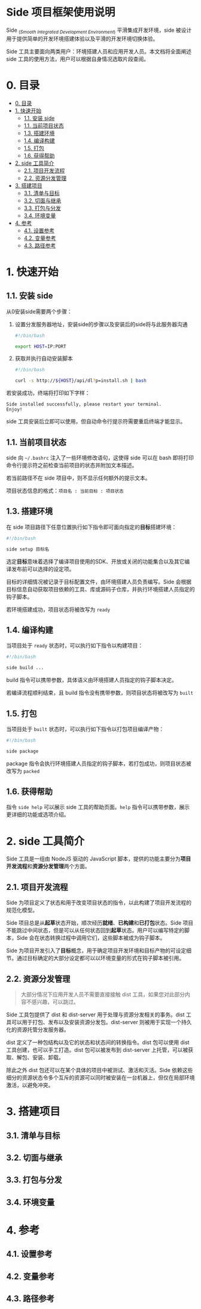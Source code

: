 <h1>Side 项目框架使用说明</h1>

Side $_{(Smooth\ Integrated\ Development\ Environment)}$ 平滑集成开发环境，side 被设计用于提供简单的开发环境搭建体验以及平滑的开发环境切换体验。

Side 工具主要面向两类用户：环境搭建人员和应用开发人员。本文档将全面阐述 side 工具的使用方法，用户可以根据自身情况选取片段查阅。

# 0. 目录

- [0. 目录](#0-目录)
- [1. 快速开始](#1-快速开始)
  - [1.1. 安装 side](#11-安装-side)
  - [1.1. 当前项目状态](#11-当前项目状态)
  - [1.3. 搭建环境](#13-搭建环境)
  - [1.4. 编译构建](#14-编译构建)
  - [1.5. 打包](#15-打包)
  - [1.6. 获得帮助](#16-获得帮助)
- [2. side 工具简介](#2-side-工具简介)
  - [2.1. 项目开发流程](#21-项目开发流程)
  - [2.2. 资源分发管理](#22-资源分发管理)
- [3. 搭建项目](#3-搭建项目)
  - [3.1. 清单与目标](#31-清单与目标)
  - [3.2. 切面与继承](#32-切面与继承)
  - [3.3. 打包与分发](#33-打包与分发)
  - [3.4. 环境变量](#34-环境变量)
- [4. 参考](#4-参考)
  - [4.1. 设置参考](#41-设置参考)
  - [4.2. 变量参考](#42-变量参考)
  - [4.3. 路径参考](#43-路径参考)

# 1. 快速开始

## 1.1. 安装 side

从0安装side需要两个步骤：

1. 设置分发服务器地址，安装side的步骤以及安装后的side将与此服务器沟通
    
    ```bash
    #!/bin/bash

    export HOST=IP:PORT
    ```
    
2. 获取并执行自动安装脚本

    ```bash
    #!/bin/bash

    curl -s http://${HOST}/api/dl?p=install.sh | bash
    ```

若安装成功，终端将打印如下字样：

```
Side installed successfully, please restart your terminal.
Enjoy!
```

side 工具安装后立即可以使用，但自动命令行提示符需要重启终端才能显示。

## 1.1. 当前项目状态

side 向 `~/.bashrc` 注入了一些环境修改语句，这使得 side 可以在 bash 即将打印命令行提示符之前检查当前项目的状态并附加文本描述。

若当前路径不在 side 项目中，则不显示任何额外的提示文本。

项目状态信息的格式：` 项目名 : 当前目标 : 项目状态 `

## 1.3. 搭建环境

在 side 项目路径下任意位置执行如下指令即可面向指定的**目标**搭建环境：

```bash
#!/bin/bash

side setup 目标名
```

选定**目标**意味着选择了编译项目使用的SDK、开放或关闭的功能集合以及其它编译发布前可以选择的设定项。

目标的详细情况被记录于目标配置文件，由环境搭建人员负责编写。Side 会根据目标信息自动获取项目依赖的工具、库或源码子仓库，并执行环境搭建人员指定的钩子脚本。

若环境搭建成功，项目状态将被改写为 `ready`

## 1.4. 编译构建

当项目处于 `ready` 状态时，可以执行如下指令以构建项目：

```bash
#!/bin/bash

side build ...
```

build 指令可以携带参数，具体语义由环境搭建人员指定的钩子脚本决定。

若编译流程顺利结束，且 build 指令没有携带参数，则项目状态将被改写为 `built`

## 1.5. 打包

当项目处于 `built` 状态时，可以执行如下指令以打包项目编译产物：

```bash
#!/bin/bash

side package
```

package 指令会执行环境搭建人员指定的钩子脚本，若打包成功，则项目状态被改写为 `packed`

## 1.6. 获得帮助

指令 `side help` 可以展示 side 工具的帮助页面。`help` 指令可以携带参数，展示更详细的功能或选项介绍。

# 2. side 工具简介

Side 工具是一组由 NodeJS 驱动的 JavaScript 脚本，提供的功能主要分为**项目开发流程**和**资源分发管理**两个方面。

## 2.1. 项目开发流程

Side 为项目定义了状态和用于改变项目状态的指令，以此构建了项目开发流程的规范化模型。

Side 项目总是从**起草**状态开始，顺次经历**就绪**、**已构建**和**已打包**状态。Side 项目不能跳过中间状态，但是可以从任何状态回到**起草**状态。用户可以编写特定的脚本，Side 会在状态转换过程中调用它们，这些脚本被成为钩子脚本。

Side 为项目开发引入了**目标**概念，用于确定项目开发环境和目标产物的可设定细节。通过目标确定的大部分设定都可以以环境变量的形式在钩子脚本被引用。

## 2.2. 资源分发管理

> 大部分情况下应用开发人员不需要直接接触 dist 工具，如果您对此部分内容不感兴趣，可以跳过。

Side 工具包提供了 dist 和 dist-server 用于处理与资源分发相关的事务。dist 工具可以用于打包、发布以及安装资源分发包。dist-server 则被用于实现一个持久化的资源托管分发服务器。

dist 定义了一种包结构以及它的状态和状态间的转换指令。dist 包可以使用 dist 工具创建，也可以手工打造。dist 包可以被发布到 dist-server 上托管，可以被获取、解包、安装、卸载。

除此之外 dist 包还可以在某个具体的项目中被测试、激活和灭活。Side 依赖这些细分的资源状态令多个互斥的资源可以同时被安装在一台机器上，但仅在局部环境激活，以避免冲突。

# 3. 搭建项目

## 3.1. 清单与目标

## 3.2. 切面与继承

## 3.3. 打包与分发

## 3.4. 环境变量

# 4. 参考

## 4.1. 设置参考

## 4.2. 变量参考

## 4.3. 路径参考
